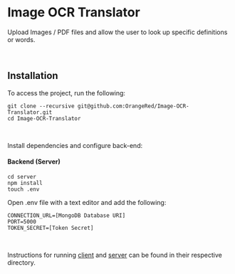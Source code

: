 # Image OCR Translator

Upload Images / PDF files and allow the user to look up specific definitions or words.

<br />

## Installation

To access the project, run the following:
```
git clone --recursive git@github.com:OrangeRed/Image-OCR-Translator.git
cd Image-OCR-Translator
```

<br />

Install dependencies and configure back-end:

#### Backend (Server)
```
cd server
npm install
touch .env
```

Open .env file with a text editor and add the following:
```
CONNECTION_URL=[MongoDB Database URI]
PORT=5000
TOKEN_SECRET=[Token Secret]
```

<br />

Instructions for running [client](https://github.com/OrangeRed/Image-OCR-Translator/tree/main/client) and [server](https://github.com/OrangeRed/Image-OCR-Translator/tree/main/server) can be found in their respective directory.
